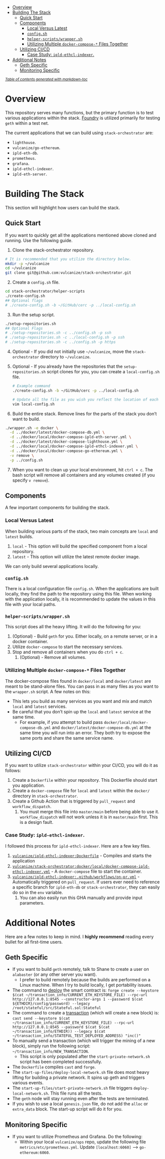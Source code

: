 - [Overview](#overview)
- [Building The Stack](#building-the-stack)
  - [Quick Start](#quick-start)
  - [Components](#components)
    - [Local Versus Latest](#local-versus-latest)
    - [`config.sh`](#-configsh-)
    - [`helper-scripts/wrapper.sh`](#-helper-scripts-wrappersh-)
    - [Utilizing Multiple `docker-compose-*` Files Together](#utilizing-multiple--docker-compose----files-together)
  - [Utilizing CI/CD](#utilizing-ci-cd)
    - [Case Study: `ipld-ethcl-indexer`.](#case-study---ipld-ethcl-indexer-)
- [Additional Notes](#additional-notes)
  - [Geth Specific](#geth-specific)
  - [Monitoring Specific](#monitoring-specific)

<small><i><a href='http://ecotrust-canada.github.io/markdown-toc/'>Table of contents generated with markdown-toc</a></i></small>

# Overview

This repository serves many functions, but the primary function is to test various applications within the stack. [Foundry](https://book.getfoundry.sh/) is utilized primarily for testing `geth` within a test net.

The current applications that we can build using `stack-orchestrator` are:

- `lighthouse`.
- `vulcanize/go-ethereum`.
- `ipld-eth-db`.
- `prometheus`.
- `grafana`.
- `ipld-ethcl-indexer`.
- `ipld-eth-server`.

# Building The Stack

This section will highlight how users can build the stack.

## Quick Start

If you want to quickly get all the applications mentioned above cloned and running. Use the following guide.

1.  Clone the stack-orchestrator repository.

```bash
# It is recommended that you utilize the directory below.
mkdir -p ~/vulcanize
cd ~/vulcanize
git clone git@github.com:vulcanize/stack-orchestrator.git

```

2.  Create a `config.sh` file.

```bash
cd stack-orchestrator/helper-scripts
./create-config.sh
## Optional flags
# ./create-config.sh -b ~/GitHub/cerc -p ../local-config.sh

```

3.  Run the setup script.

```bash
./setup-repositories.sh
## Optional Flags
# ./setup-repositories.sh -c ../config.sh -p ssh
# ./setup-repositories.sh -c ../local-config.sh -p ssh
# ./setup-repositories.sh -c ../config.sh -p https

```

4.  Optional - If you did not initially use `~/vulcanize`, move the `stack-orchestrator` directory to `~/vulcanize`.

5.  Optional - If you already have the repositories that the `setup-repositories.sh` script clones for you, you can create a `local-config.sh` file.

    ```bash
    # Example command
    ./create-config.sh -b ~/GitHub/cerc -p ../local-config.sh

    # Update all the file as you wish you reflect the location of each repository.
    vim local-config.sh


    ```

6.  Build the entire stack. Remove lines for the parts of the stack you don’t want to build.

```bash
./wrapper.sh -e docker \
  -d ../docker/latest/docker-compose-db.yml \
  -d ../docker/local/docker-compose-ipld-eth-server.yml \
  -d ../docker/latest/docker-compose-lighthouse.yml \
  -d ../docker/local/docker-compose-ipld-ethcl-indexer.yml \
  -d ../docker/local/docker-compose-go-ethereum.yml \
  -v remove \
  -p ../config.sh

```

7.  When you want to clean up your local environment, hit `ctrl + c`. The bash script will remove all containers and any volumes created (if you specify `v remove`).

## Components

A few important components for building the stack.

### Local Versus Latest

When building various parts of the stack, two main concepts are `local` and `latest` builds.

1.  `local` - This option will build the specified component from a local repository.
2.  `latest` - This option will utilize the latest remote docker image.

We can only build several applications locally.

### `config.sh`

There is a local configuration file `config.sh`. When the applications are built locally, they find the path to the repository using this file. When working with the application locally, it is recommended to update the values in this file with your local paths.

### `helper-scripts/wrapper.sh`

This script does all the heavy lifting. It will do the following for you:

1.  (Optional) - Build `geth` for you. Either locally, on a remote server, or in a docker container.
2.  Utilize `docker-compose` to start the necessary services.
3.  Stop and remove all containers when you do `ctrl + c`.
    1.  (Optional) - Remove all volumes.

### Utilizing Multiple `docker-compose-*` Files Together

The docker-compose files found in `docker/local` and `docker/latest` are meant to be stand-alone files. You can pass in as many files as you want to the `wrapper.sh` script. A few notes on this:

- This lets you build as many services as you want and mix and match `local` and `latest` services.
- Be careful that you don’t spin up the `local` and `latest` service at the same time.
  - For example, if you attempt to build pass `docker/local/docker-compose-db.yml` and `docker/latest/docker-compose-db.yml` at the same time you will run into an error. They both try to expose the same ports and share the same service name.

## Utilizing CI/CD

If you want to utilize `stack-orchestrator` within your CI/CD, you will do it as follows:

1.  Create a `Dockerfile` within your repository. This Dockerfile should start you application.
2.  Create a `docker-compose` file for `local` and `latest` within the `docker/` directory in `stack-orchestrator`.
3.  Create a Github Action that is triggered by `pull_request` and `workflow_dispatch`.
    1.  You must merge this file into `master/main` before being able to use it. `workflow_dispatch` will not work unless it is in `master/main` first. This is a design fault.

### Case Study: `ipld-ethcl-indexer`.

I followed this process for `ipld-ethcl-indexer`. Here are a few key files.

1.  [`vulcanize/ipld-ethcl-indexer:Dockerfile`](https://github.com/vulcanize/ipld-ethcl-indexer/blob/main/Dockerfile) - Compiles and starts the application
2.  [`vulcanize/stack-orchestrator:docker/local/docker-compose-ipld-ethcl-indexer.yml`](https://github.com/vulcanize/stack-orchestrator/blob/main/docker/local/docker-compose-ipld-ethcl-indexer.yml) - A `docker-compose` file to start the container.
3.  [`vulcanize/ipld-ethcl-indexer:.github/workflows/on-pr.yml`](https://github.com/vulcanize/ipld-ethcl-indexer/blob/main/.github/workflows/on-pr.yml) - Automatically triggered on `pull_request`. If users ever need to reference a specific branch for `ipld-eth-db` or `stack-orchestrator`, they can easily do so in the `env` variable.
    1.  You can also easily run this GHA manually and provide input parameters.

# Additional Notes

Here are a few notes to keep in mind. I **highly recommend** reading every bullet for all first-time users.

## Geth Specific

- If you want to build `geth` remotely, talk to Shane to create a user on `alabaster` (or any other server you want).
  - I prefer to build remotely because the builds are performed on a Linux machine. When I try to build locally, I get portability issues.
- The command to [deploy](https://onbjerg.github.io/foundry-book/forge/deploying.html) the smart contract is: `forge create --keystore $(cat ~/transaction_info/CURRENT_ETH_KEYSTORE_FILE) --rpc-url http://127.0.0.1:8545 --constructor-args 1 --password $(cat ${ETHDIR}/config/password) --legacy /root/stateful/src/Stateful.sol:Stateful`
- The command to create a [transaction](https://onbjerg.github.io/foundry-book/reference/cast.html) (which will create a new block) is: `cast send --keystore $(cat ~/transaction_info/CURRENT_ETH_KEYSTORE_FILE) --rpc-url http://127.0.0.1:8545 --password $(cat $(cat ~/transaction_info/ETHDIR)) --legacy $(cat ~/transaction_info/STATEFUL_TEST_DEPLOYED_ADDRESS) "inc()"`
- To manually send a transaction (which will trigger the mining of a new block), simply run the following script: `~/transaction_info/NEW_TRANSACTION`.
  - This script is only populated after the `start-private-network.sh` script has been completed successfully.
- The `Dockerfile` compiles `cast` and `forge`.
- The `start-up-files/deploy-local-network.sh` file does most heavy lifting for building a private network. It spins up geth and triggers various events.
- The `start-up-files/start-private-network.sh` file triggers `deploy-local-network.sh`. This file runs all the tests.
- The `geth` node will stay running even after the tests are terminated.
- If you wish to use a local `genesis.json` file, do not add the `alloc` or `extra_data` block. The start-up script will do it for you.

## Monitoring Specific

- If you want to utilize Prometheus and Grafana. Do the following:
  - Within your local `vulcanize/ops` repo, update the following file `metrics/etc/prometheus.yml`. Update `[localhost:6060]` —> `go-ethereum:6060`.
